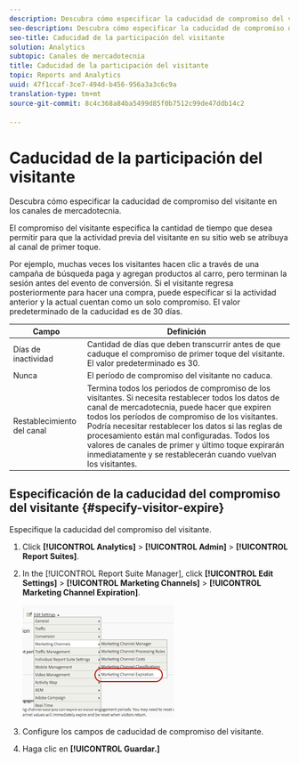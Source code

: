 ```yaml
---
description: Descubra cómo especificar la caducidad de compromiso del visitante en los canales de mercadotecnia.
seo-description: Descubra cómo especificar la caducidad de compromiso del visitante en los canales de mercadotecnia.
seo-title: Caducidad de la participación del visitante
solution: Analytics
subtopic: Canales de mercadotecnia
title: Caducidad de la participación del visitante
topic: Reports and Analytics
uuid: 47f1ccaf-3ce7-494d-b456-956a3a3c6c9a
translation-type: tm+mt
source-git-commit: 8c4c368a84ba5499d85f0b7512c99de47ddb14c2

---
```



# Caducidad de la participación del visitante

Descubra cómo especificar la caducidad de compromiso del visitante en los canales de mercadotecnia.

El compromiso del visitante especifica la cantidad de tiempo que desea permitir para que la actividad previa del visitante en su sitio web se atribuya al canal de primer toque.

Por ejemplo, muchas veces los visitantes hacen clic a través de una campaña de búsqueda paga y agregan productos al carro, pero terminan la sesión antes del evento de conversión. Si el visitante regresa posteriormente para hacer una compra, puede especificar si la actividad anterior y la actual cuentan como un solo compromiso. El valor predeterminado de la caducidad es de 30 días.

| Campo | Definición |
|--- |--- |
| Días de inactividad | Cantidad de días que deben transcurrir antes de que caduque el compromiso de primer toque del visitante. El valor predeterminado es 30. |
| Nunca | El período de compromiso del visitante no caduca. |
| Restablecimiento del canal | Termina todos los periodos de compromiso de los visitantes.  Si necesita restablecer todos los datos de canal de mercadotecnia, puede hacer que expiren todos los períodos de compromiso de los visitantes. Podría necesitar restablecer los datos si las reglas de procesamiento están mal configuradas. Todos los valores de canales de primer y último toque expirarán inmediatamente y se restablecerán cuando vuelvan los visitantes. |

## Especificación de la caducidad del compromiso del visitante {#specify-visitor-expire}

Especifique la caducidad del compromiso del visitante.

1. Click **[!UICONTROL Analytics]** &gt; **[!UICONTROL Admin]** &gt; **[!UICONTROL Report Suites]**.
1. In the [!UICONTROL Report Suite Manager], click **[!UICONTROL Edit Settings]** &gt; **[!UICONTROL Marketing Channels]** &gt; **[!UICONTROL Marketing Channel Expiration]**.

   ![](assets/mchannel_expiration.png)

1. Configure los campos de caducidad de compromiso del visitante.
1. Haga clic en **[!UICONTROL Guardar.]**

